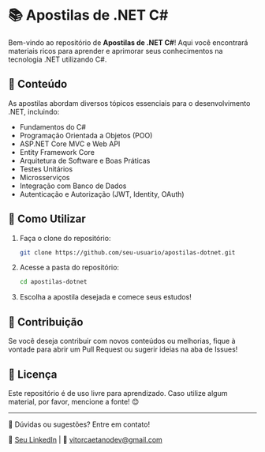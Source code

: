 # 📚 Apostilas de .NET C#

Bem-vindo ao repositório de **Apostilas de .NET C#**! Aqui você encontrará materiais ricos para aprender e aprimorar seus conhecimentos na tecnologia .NET utilizando C#.

## 📖 Conteúdo

As apostilas abordam diversos tópicos essenciais para o desenvolvimento .NET, incluindo:
- Fundamentos do C#
- Programação Orientada a Objetos (POO)
- ASP.NET Core MVC e Web API
- Entity Framework Core
- Arquitetura de Software e Boas Práticas
- Testes Unitários
- Microsserviços
- Integração com Banco de Dados
- Autenticação e Autorização (JWT, Identity, OAuth)

## 🚀 Como Utilizar

1. Faça o clone do repositório:
   ```sh
   git clone https://github.com/seu-usuario/apostilas-dotnet.git
   ```
2. Acesse a pasta do repositório:
   ```sh
   cd apostilas-dotnet
   ```
3. Escolha a apostila desejada e comece seus estudos!

## 📢 Contribuição

Se você deseja contribuir com novos conteúdos ou melhorias, fique à vontade para abrir um Pull Request ou sugerir ideias na aba de Issues!

## 📌 Licença

Este repositório é de uso livre para aprendizado. Caso utilize algum material, por favor, mencione a fonte! 😊

---
📩 Dúvidas ou sugestões? Entre em contato!

🔗 [Seu LinkedIn](https://www.linkedin.com/in/vitorcaetanodev)  |  📧 vitorcaetanodev@gmail.com
